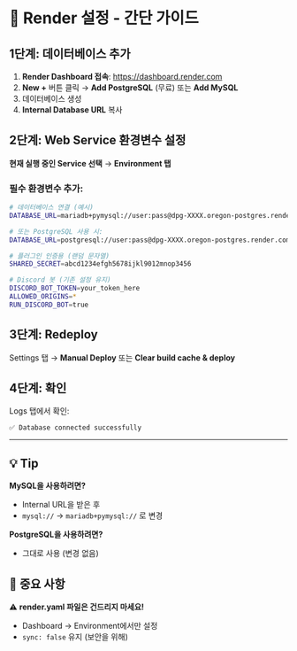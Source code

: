 # 🚀 Render 설정 - 간단 가이드

## 1단계: 데이터베이스 추가

1. **Render Dashboard 접속**: https://dashboard.render.com
2. **New +** 버튼 클릭 → **Add PostgreSQL** (무료) 또는 **Add MySQL**
3. 데이터베이스 생성
4. **Internal Database URL** 복사

## 2단계: Web Service 환경변수 설정

**현재 실행 중인 Service 선택** → **Environment 탭**

### 필수 환경변수 추가:

```bash
# 데이터베이스 연결 (예시)
DATABASE_URL=mariadb+pymysql://user:pass@dpg-XXXX.oregon-postgres.render.com:5432/ramjwi_xxxx

# 또는 PostgreSQL 사용 시:
DATABASE_URL=postgresql://user:pass@dpg-XXXX.oregon-postgres.render.com:5432/ramjwi_xxxx

# 플러그인 인증용 (랜덤 문자열)
SHARED_SECRET=abcd1234efgh5678ijkl9012mnop3456

# Discord 봇 (기존 설정 유지)
DISCORD_BOT_TOKEN=your_token_here
ALLOWED_ORIGINS=*
RUN_DISCORD_BOT=true
```

## 3단계: Redeploy

Settings 탭 → **Manual Deploy** 또는 **Clear build cache & deploy**

## 4단계: 확인

Logs 탭에서 확인:
```
✅ Database connected successfully
```

---

## 💡 Tip

**MySQL을 사용하려면?**
- Internal URL을 받은 후
- `mysql://` → `mariadb+pymysql://` 로 변경

**PostgreSQL을 사용하려면?**
- 그대로 사용 (변경 없음)

## 📌 중요 사항

⚠️ **render.yaml 파일은 건드리지 마세요!** 
- Dashboard → Environment에서만 설정
- `sync: false` 유지 (보안을 위해)

